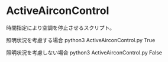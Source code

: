 # ActiveAirconControl

時間指定により空調を停止させるスクリプト。

照明状況を考慮する場合
python3 ActiveAirconControl.py True

照明状況を考慮しない場合
python3 ActiveAirconControl.py False